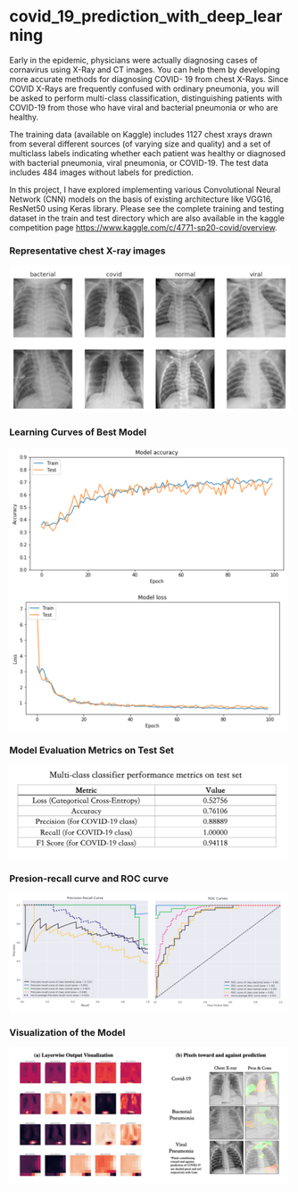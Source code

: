 # covid_19_prediction_with_deep_learning


Early in the epidemic, physicians were actually diagnosing cases of cornavirus using X-Ray and CT images. You can help them by developing more accurate methods for diagnosing COVID- 19 from chest X-Rays. Since COVID X-Rays are frequently confused with ordinary pneumonia, you will be asked to perform multi-class classification, distinguishing patients with COVID-19 from those who have viral and bacterial pneumonia or who are healthy.

The training data (available on Kaggle) includes 1127 chest xrays drawn from several different sources (of varying size and quality) and a set of multiclass labels indicating whether each patient was healthy or diagnosed with bacterial pneumonia, viral pneumonia, or COVID-19. The test data includes 484 images without labels for prediction.

In this project, I have explored implementing various Convolutional Neural Network (CNN) models on the basis of existing architecture like VGG16, ResNet50 using Keras library. Please see the complete training and testing dataset in the train and test directory which are also available in the kaggle competition page https://www.kaggle.com/c/4771-sp20-covid/overview.


### Representative chest X-ray images
<img src="https://github.com/leyimai/covid_19_prediction_with_deep_learning/blob/master/report_figures/1samples.png" width="600"  />


### Learning Curves of Best Model
<img src="https://github.com/leyimai/covid_19_prediction_with_deep_learning/blob/master/report_figures/2learning_curve.png" width="500"  />

### Model Evaluation Metrics on Test Set
<img src="https://github.com/leyimai/covid_19_prediction_with_deep_learning/blob/master/report_figures/3metrics.png" width="500"  />

### Presion-recall curve and ROC curve
<img src="https://github.com/leyimai/covid_19_prediction_with_deep_learning/blob/master/report_figures/4performance_curve.png" width="500"  />

### Visualization of the Model
<img src="https://github.com/leyimai/covid_19_prediction_with_deep_learning/blob/master/report_figures/interpretation2.png" width="500"  />

